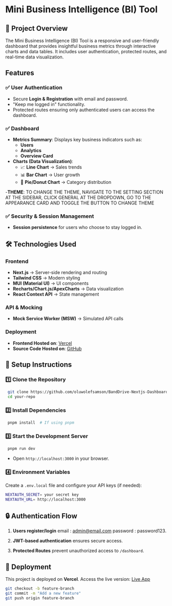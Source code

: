 # Mini Business Intelligence (BI) Tool

## 🚀 Project Overview

The Mini Business Intelligence (BI) Tool is a responsive and user-friendly dashboard that provides insightful business metrics through interactive charts and data tables. It includes user authentication, protected routes, and real-time data visualization.

## Features

### ✅ User Authentication

- Secure **Login & Registration** with email and password.
- "Keep me logged in" functionality.
- Protected routes ensuring only authenticated users can access the dashboard.

### ✅ Dashboard

- **Metrics Summary**: Displays key business indicators such as:
  - **Users**
  - **Analytics**
  - **Overview Card**
- **Charts (Data Visualization)**:
  - 📈 **Line Chart** → Sales trends
  - 📊 **Bar Chart** → User growth
  - 🥧 **Pie/Donut Chart** → Category distribution

-**THEME**: TO CHANGE THE THEME, NAVIGATE TO THE SETTING SECTION AT THE SIDEBAR, CLICK GENERAL AT THE DROPDOWN, GO TO THE APPEARANCE CARD AND TOGGLE THE BUTTON TO CHANGE THEME

### ✅ Security & Session Management

- **Session persistence** for users who choose to stay logged in.

## 🛠️ Technologies Used

### **Frontend**

- **Next.js** → Server-side rendering and routing
- **Tailwind CSS** → Modern styling
- **MUI (Material UI)** → UI components
- **Recharts/Chart.js/ApexCharts** → Data visualization
- **React Context API** → State management

### **API & Mocking**

- **Mock Service Worker (MSW)** → Simulated API calls

### **Deployment**

- **Frontend Hosted on**: [Vercel](https://band-drive-nextjs-dashboard-sdmm.vercel.app/)
- **Source Code Hosted on**: [GitHub](https://github.com/oluwolefsamson/BandDrive-Nextjs-Dashboard)

## 📌 Setup Instructions

### **1️⃣ Clone the Repository**

```sh
 git clone https://github.com/oluwolefsamson/BandDrive-Nextjs-Dashboard
 cd your-repo
```

### **2️⃣ Install Dependencies**

```sh
 pnpm install  # If using pnpm
```

### **3️⃣ Start the Development Server**

```sh
 pnpm run dev
```

- Open `http://localhost:3000` in your browser.

### **4️⃣ Environment Variables**

Create a `.env.local` file and configure your API keys (if needed):

```sh
NEXTAUTH_SECRET= your secret key
NEXTAUTH_URL= http://localhost:3000
```

## 🔒 Authentication Flow

1. **Users register/login** email : admin@email.com
   password : password123.

2. **JWT-based authentication** ensures secure access.
3. **Protected Routes** prevent unauthorized access to `/dashboard`.

## 🚀 Deployment

This project is deployed on **Vercel**. Access the live version: [Live App](https://band-drive-nextjs-dashboard-sdmm.vercel.app/)

```sh
git checkout -b feature-branch
git commit -m "Add a new feature"
git push origin feature-branch
```
